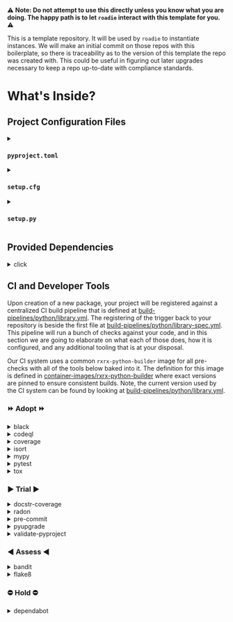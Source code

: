 :warning: **Note: Do not attempt to use this directly unless you
know what you are doing. The happy path is to let `roadie` interact with this
template for you.** :warning:

This is a template repository. It will be used by `roadie` to instantiate
instances. We will make an initial commit on those repos with this boilerplate,
so there is traceability as to the version of this template the repo was created
with. This could be useful in figuring out later upgrades necessary to keep
a repo up-to-date with compliance standards.

# What's Inside?

## Project Configuration Files

<details>
<summary>

### `pyproject.toml`

</summary>
The newer standard for specifying python project configuration
that is meant to be a one-stop shop for specifying package metadata, third-party tools, 
and package requirements. Most formatting/linting/testing tools we use allow for configuration to be specified in this file including:
 - `bandit` - A static analyzer that checks the code for security risks
 - `black` - An opinionated, minimally configurable code formatter
 - `isort` - An import sorter that will alphabetize your import statements
 - `mypy` - A static analysis tool for type checking Python code
 - `pytest` - A testing framework
</details>

<details>
<summary>

### `setup.cfg`

</summary>

Required for configuring `flake8` in a format that is compatible with `black`.
We can remove this once https://github.com/PyCQA/flake8/issues/234 is addressed or
if we incur an extra dependency in [pyproject-flake8](https://pypi.org/project/pyproject-flake8/)

</details>

<details>
<summary>

### `setup.py`

</summary>

Invoked during CI in order to create a binary distribution and also locally when using `pip install .` (if you do this, we highly recommend using the `-e` flag to make the install editable, meaning it will essentially symlink to your dev environment).
If we switch to using [setuptools-scm](https://pypi.org/project/setuptools-scm/) for semantic versioning, this file can be omitted entirely.

</details>

## Provided Dependencies

<details>
<summary>click</summary>

[Click](https://click.palletsprojects.com/en/8.1.x/) is a nice library for constructing command line interfaces (CLIs)
without much pain. We recommend using it, if you intend on providing a command line entrypoint into your package.

</details>

## CI and Developer Tools

Upon creation of a new package, your project will be registered against a centralized CI build pipeline that is defined at [build-pipelines/python/library.yml](https://github.com/recursionpharma/build-pipelines/blob/trunk/python/library.yml).
The registering of the trigger back to your repository is beside the first file at [build-pipelines/python/library-spec.yml](https://github.com/recursionpharma/build-pipelines/blob/trunk/python/library-spec.yml).
This pipeline will run a bunch of checks against your code, and in this section we are going to elaborate on what each of those does, how it is configured, and any additional tooling that is at your disposal.

Our CI system uses a common `rxrx-python-builder` image for all pre-checks with all of the tools below baked into it.
The definition for this image is defined in [container-images/rxrx-python-builder](https://github.com/recursionpharma/container-images/tree/trunk/rxrx-python-builder)
where exact versions are pinned to ensure consistent builds. Note, the current version used by the CI system can be found by looking at [build-pipelines/python/library.yml](https://github.com/recursionpharma/build-pipelines/blob/trunk/python/library.yml).

### :fast_forward: Adopt :fast_forward:

<details>
<summary>black</summary>

[Black](https://black.readthedocs.io/en/stable/) is an opinonated, minimally configurable formatter that ensures that
with very little configuration all of our code adheres to a common Recursion standard. The only thing we currently
configure out of the box is the line length and that is derived from
[a constant](https://github.com/recursionpharma/roadie/blob/bb87651b769a9445484eb6e4ced5ff63029d307c/roadie/constants.py#L11)
in the `roadie` repository. `black` reads its configuration from the `pyproject.toml` file. Running `black` against your
code should automatically fix any errors, but if you want an all-in-one experience there is also
`roadie lint fix --black --isort` which will fix style and format anomalies.

</details>

<details>
<summary>codeql</summary>

[CodeQL](https://codeql.github.com/) is an advanced security offering from GitHub that will do a deep static analysis
of your codebase for common vulnerabilities and exposures. This is run as part of the CI system and will not fail the
main pipeline, but instead sends a report to GitHub which will trigger an additional "check" on your code. At this time,
we do not have an easy script for executing this on your local machine, but this is an improvement we expect to make in
the future.

</details>

<details>
<summary>coverage</summary>

[Coverage](https://coverage.readthedocs.io/en/7.2.1/) is a standalone tool that can be used to generate and combine
test coverage reports for your code. As noted above, we use `pytest-cov` to automatically generate coverage reports
for individual invocations of `pytest`, however with `tox` we usually end up running `pytest` in a variety of
configurations, and it would wrong for us to report any single run as the total coverage of our test suites. Therefore,
we use this tool in our default `tox` configuration to combine reports across all runs to generate a single coverage
report that we can then publish to the [build-reports](https://console.cloud.google.com/storage/browser/build-reports)
bucket.

</details>

<details>
<summary>isort</summary>

[isort](https://pycqa.github.io/isort/) sorts your import statements alphabetically. This is not a mandatory tool and
it will not be validated in the CI system, however it is a nice little convenience that can make wrangling your import
statements automatically consistent. There is a modest amount of configuration included in this template in the
`pyproject.toml` file to make `isort` play well with `black` and our default line length configuration defined in
[roadie/constants.py](https://github.com/recursionpharma/roadie/blob/bb87651b769a9445484eb6e4ced5ff63029d307c/roadie/constants.py#L15-L19).

</details>

<details>
<summary>mypy</summary>

[MyPy](https://mypy.readthedocs.io/en/stable/) is a type checking static analyzer that we run as part of our CI system.
This tool is configured in the `pyproject.toml`. As typing is optional in python, this tool supports gradual typing and
often depends on `types-` packages (can be handled automatically by including the `--install-types` flag
during invocation, e.g., `mypy --install-types --non-interactive`) or `-stubs` (e.g., `pandas-stubs`) being installed to
give a full report of your system. Without these extra packages installed, `mypy` may conservatively report success.

</details>

<details>
<summary>pytest</summary>

[PyTest](https://docs.pytest.org/en/7.2.x/) is a python testing framework we have chosen to standardize on. It utilizes
a plugin architecture that can extend the tool to suit your specific project's needs. By default, our project's ship
with the `pytest-cov` plugin which allows us to report on test coverage and publish results to a
[build-reports](https://console.cloud.google.com/storage/browser/build-reports) bucket during our CI builds.

</details>

<details>
<summary>tox</summary>

[Tox](https://tox.wiki/en/latest/) is a virtual environment managment and test tool that works well with `pytest` and
other tools by allowing you to define different environments under which to exercise your code. For example, we can use
`tox` to exercise our code under different minor versions of Python which is the default usage of it in this template,
but you can also use it to run pytest in environments both with and without optional dependencies of a project or
to setup configurations of pytest with different flags or markers enabled. We have elected to keep the configuration
for `tox` in the `tox.ini`, although it does have [support](https://tox.wiki/en/latest/config.html#pyproject-toml) for
consolidating this into a `pyproject.toml`.

</details>

### :arrow_forward: Trial :arrow_forward:

<details>
<summary>docstr-coverage</summary>

[Docstr-Coverage](https://docstr-coverage.readthedocs.io/en/latest/api_essentials.html) is a tool for reporting on the
percentage of public functions containing docstrings. This tool does not validate docstrings to a style guide, though
we have agreed as a company to use `numpy`-style docstrings. This latter functionality is deferred to
`pydocstyle` which is not currently a part of this template. If you use VS Code, we recommend using the
[autodocstring](https://marketplace.visualstudio.com/items?itemName=njpwerner.autodocstring) extension to easily
construct template docstrings that you can fill in with correct details.

</details>

<details>
<summary>radon</summary>

[Radon](https://radon.readthedocs.io/en/latest/) is a static analyzer that will report on your project's overall
complexity and maintainability. The usage of this tool is entirely optional, though it will run as part of the CI
system, and results will be published to a [build-reports](https://console.cloud.google.com/storage/browser/build-reports)
bucket if you ever wanted to look at them. We do not maintain any custom configuration of this tool, though you can
reference their [relevant documentation](https://radon.readthedocs.io/en/latest/commandline.html#radon-configuration-files)
on how to set it up.

</details>

<details>
<summary>pre-commit</summary>

[Pre-commit](https://pre-commit.com/) hooks are an optional feature that developers can choose to use on their own
machines that will run a collection of validation scripts against your code before allowing you to commit. Some of these
tools will modify your code in-place, but will fail on commit. This tool is configured in the `.pre-commit-config.yaml`
file of this template and it can be installed on local development environments with `pre-commit install`. Once
installed, you can bypass these checks if your house is burning down, but you really need to commit something with
`git commit --no-verify`.

</details>

<details>
<summary>pyupgrade</summary>

[Pyupgrade](https://github.com/asottile/pyupgrade) is one of the tools configured in the `.pre-commit-config.yaml` file
of this template that will run with `pre-commit`. Pyupgrade will automatically upgrade syntax to match a specified
version of python. It can also be invoked from the command line as something like `pyupgrade --py38-plus *.py`.

</details>

<details>
<summary>validate-pyproject</summary>

[Validate-pyproject](https://validate-pyproject.readthedocs.io/en/latest/) is one of the tools configured in the
`.pre-commit-config.yaml` file of this template that will run with `pre-commit`. This tool will parse and analyze your
`pyproject.toml` file for malformed configuration. It can also be invoked from the command line as something like
`validate-pyproject ./pyproject.toml`.

</details>

### :arrow_backward: Assess :arrow_backward:

<details>
<summary>bandit</summary>

[Bandit](https://bandit.readthedocs.io/en/latest/) is a legacy security static analyzer that we used to leverage on our
CI system that has been replaced by GitHub's CodeQL (see below). It remains a package we include in the optional dev
requirements as it can provide a quick response of possible security concerns when invoked from the CLI
(e.g., `bandit -r -c pyproject.toml .`). This tool is configured in `pyproject.toml`.

</details>

<details>

<summary>flake8</summary>

[Flake8](https://flake8.pycqa.org/en/latest/) is a PEP8-compliant style linter that will validate your code's adherence
to the [PEP 8](https://peps.python.org/pep-0008/) standard. Aside from ensuring consistent and Pythonic usage of the
language, this linter can catch common semantic errors and remove a lot of excess overhead in hastily written code.
To automatically fix stylistic problems in your code, run `roadie lint fix`. `flake8` is configured in the `setup.cfg`
file for now, and the template for its configuration on all new projects is housed in
[roadie/constants.py](https://github.com/recursionpharma/roadie/blob/bb87651b769a9445484eb6e4ced5ff63029d307c/roadie/constants.py#L15-L19).
There is again a very small amount of configuration needed in order to make this work kindly with `black` for an
up-to-date description, please refer to `black`'s [documentation](https://black.readthedocs.io/en/stable/guides/using_black_with_other_tools.html#flake8).
It may be worth looking at `pylint` or `ruff` as a replacement for this tool.

</details>

### :no_entry: Hold :no_entry:

<details>
<summary>dependabot</summary>

[Dependabot](https://docs.github.com/en/code-security/dependabot) is another security tool acquired by GitHub that will
examine your project's dependency list and flag any vulnerable dependencies. We are working on patterns that allow
`dependabot` to work nicely with our project structure in terms of automating pull requests, but the analysis that this
tool flag, should be heeded and remediated at your earliest convenience. We have our own system of monthly maintenance
that does this in a way that is guaranteed to not violate our lockfiles dependency graph.

</details>
